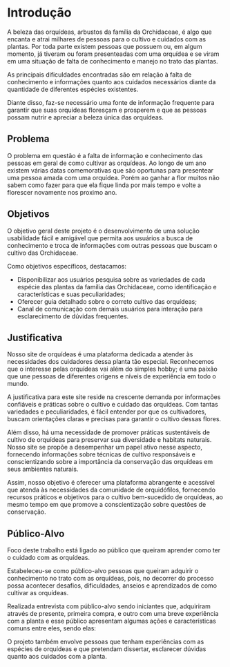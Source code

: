 # Introdução

<p>A beleza das orquídeas, arbustos da família da Orchidaceae, é algo que encanta e atrai milhares de pessoas para o cultivo e cuidados com as plantas. Por toda parte existem pessoas que possuem ou, em algum momento, já tiveram ou foram presenteadas com uma orquídea e se viram em uma situação de falta de conhecimento e manejo no trato das plantas. 
<p>As principais dificuldades encontradas são em relação à falta de conhecimento e informações quanto aos cuidados necessários diante da quantidade de diferentes espécies existentes.
<p></p>Diante disso, faz-se necessário uma fonte de informação frequente para garantir que suas orquídeas floresçam e prosperem e que as pessoas possam nutrir e apreciar a beleza única das orquídeas.


## Problema

O problema em questão é a falta de informação e conhecimento das pessoas em geral de como cultivar as orquídeas. Ao longo de um ano existem várias datas comemorativas que são oportunas para presentear uma pessoa amada com uma orquídea. Porém ao ganhar a flor muitos não sabem como fazer para que ela fique linda por mais tempo e volte a florescer novamente nos proximo ano.

## Objetivos

<p>O objetivo geral deste projeto é o desenvolvimento de uma solução usabilidade fácil e amigável que permita aos usuários a busca de conhecimento e troca de informações com outras pessoas que buscam o cultivo das Orchidaceae.</p>

<p>Como objetivos específicos, destacamos:<ul>
<li>Disponibilizar aos usuários pesquisa sobre as variedades de cada espécie das plantas da família das Orchidaceae, como identificação e características e suas peculiaridades;</li>
<li>Oferecer guia detalhado sobre o correto cultivo das orquídeas;</li>
<li>Canal de comunicação com demais usuários para interação para esclarecimento de dúvidas frequentes.</li>
</ul>

## Justificativa

<p> Nosso site de orquídeas é uma plataforma dedicada a atender às necessidades dos cuidadores dessa planta tão especial. Reconhecemos que o interesse pelas orquídeas vai além do simples hobby; é uma paixão que une pessoas de diferentes origens e níveis de experiência em todo o mundo.</p>
 <p>A justificativa para este site reside na crescente demanda por informações confiáveis e práticas sobre o cultivo e cuidado das orquídeas. Com tantas variedades e peculiaridades, é fácil entender por que os cultivadores, buscam orientações claras e precisas para garantir o cultivo dessas flores.</p>
 <p>Além disso, há uma necessidade de promover práticas sustentáveis de cultivo de orquídeas para preservar sua diversidade e habitats naturais. Nosso site se propõe a desempenhar um papel ativo nesse aspecto, fornecendo informações sobre técnicas de cultivo responsáveis e conscientizando sobre a importância da conservação das orquídeas em seus ambientes naturais.</p>
<p> Assim, nosso objetivo é oferecer uma plataforma abrangente e acessível que atenda às necessidades da comunidade de orquidófilos, fornecendo recursos práticos e objetivos para o cultivo bem-sucedido de orquídeas, ao mesmo tempo em que promove a conscientização sobre questões de conservação.</p>

## Público-Alvo

 <p>Foco deste trabalho está ligado ao público que queiram aprender como ter o cuidado com as orquídeas.
 <p>Estabeleceu-se como público-alvo pessoas que queiram adquirir o conhecimento no trato com as orquídeas, pois, no decorrer do processo possa acontecer desafios, dificuldades, anseios e aprendizados de como cultivar as orquídeas.
 <p>Realizada entrevista com público-alvo sendo iniciantes que, adquiriram através de presente, primeira compra, e outro com uma breve experiência com a planta e esse público apresentam algumas ações e características comuns entre eles, sendo elas:
 <p>O projeto também envolve pessoas que tenham experiências  com as espécies de orquídeas e que pretendam dissertar, esclarecer dúvidas quanto aos cuidados com a planta.
